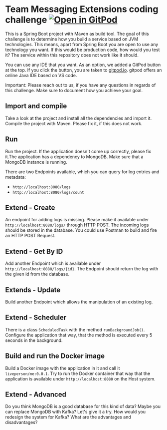 # Team Messaging Extensions coding challenge [![Open in GitPod](https://img.shields.io/badge/Gitpod-ready_to_code-orange?logo=gitpod)](https://gitpod.io/from-referrer/)

This is a Spring Boot project with Maven as build tool. The goal of this challenge is to determine how you build a service based on JVM technologies.
This means, apart from Spring Boot you are open to use any technology you want. If this would be production code, how would you test it? The service within this repository does not work like it should.

You can use any IDE that you want. As an option, we added a GitPod button at the top. If you click the button, you are taken to [gitpod.io](https://gitpod.io). gitpod offers an online Java IDE based on VS code.

Important: Please reach out to us, if you have any questions in regards of this challenge. Make sure to document how you achieve your goal.

## Import and compile
Take a look at the project and install all the dependencies and import it. Compile the project with Maven. Please fix it, if this does not work. 

## Run 

Run the project. If the application doesn't come up correctly, please fix it.The application has a dependency to MongoDB. Make sure that a MongoDB instance is running. 

There are two Endpoints available, which you can query for log entries and metadata: 

 - `http://localhost:8080/logs`
 - `http://localhost:8080/logs/count`

## Extend - Create 

An endpoint for adding logs is missing. Please make it available under `http://localhost:8080/logs/` through HTTP POST. The incoming logs should be stored in the database. You could use Postman to build and fire an HTTP POST Request. 

## Extend - Get By ID

Add another Endpoint which is available under `http://localhost:8080/logs/{id}`. 
The Endpoint should return the log  with the given id from the database. 

## Extends - Update

Build another Endpoint which allows the manipulation of an existing log. 

## Extend - Scheduler

There is a class `ScheduledTask` with the method `runBackgroundJob()`. 
Configure the application that way, that the method is executed every 5 seconds in the background. 

## Build and run  the Docker image

Build a Docker image with the application in it and call it `liveperson/me:0.0.1`. Try to run the Docker container that way that the application is available under `http://localhost:8080` on the Host system.

## Extend - Advanced

Do you think MongoDB is a good database for this kind of data? Maybe you can replace MongoDB with Kafka? Let's give it a try. How would you redesign the system for Kafka? What are the advantages and disadvantages?
